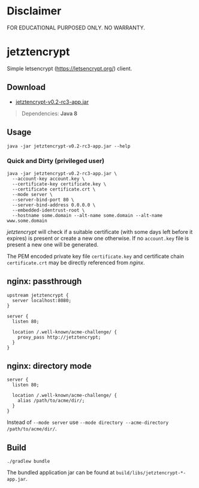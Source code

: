 # Disclaimer

FOR EDUCATIONAL PURPOSED ONLY. NO WARRANTY.

# jetztencrypt

Simple letsencrypt (https://letsencrypt.org/) client.

## Download

* [jetztencrypt-v0.2-rc3-app.jar](https://jitpack.io/com/github/pottedplant/jetztencrypt/v0.2-rc3/jetztencrypt-v0.2-rc3-app.jar)

> Dependencies: **Java 8**

## Usage

```
java -jar jetztencrypt-v0.2-rc3-app.jar --help
```

### Quick and Dirty (privileged user)

```
java -jar jetztencrypt-v0.2-rc3-app.jar \
  --account-key account.key \
  --certificate-key certificate.key \
  --certificate certificate.crt \
  --mode server \
  --server-bind-port 80 \
  --server-bind-address 0.0.0.0 \
  --embedded-identrust-root \
  --hostname some.domain --alt-name some.domain --alt-name www.some.domain
```

*jetztencrypt* will check if a suitable certificate (with some days left before it expires) is present or create a new one otherwise. If no ```account.key``` file is present a new one will be generated.

The PEM encoded private key file ```certificate.key``` and certificate chain ```certificate.crt``` may be directly referenced from *nginx*.

## nginx: passthrough

```nginx
upstream jetztencrypt {
  server localhost:8080;
}

server {
  listen 80;
  
  location /.well-known/acme-challenge/ {
    proxy_pass http://jetztencrypt;
  }
}

```

## nginx: directory mode

```nginx
server {
  listen 80;
  
  location /.well-known/acme-challenge/ {
    alias /path/to/acme/dir/;
  }
}
```

Instead of ```--mode server``` use ```--mode directory --acme-directory /path/to/acme/dir/```.

## Build

```
./gradlew bundle
```

The bundled application jar can be found at ```build/libs/jetztencrypt-*-app.jar```.
